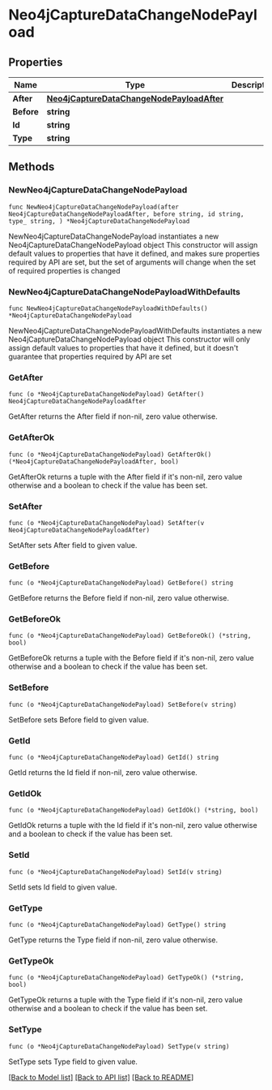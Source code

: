 # Neo4jCaptureDataChangeNodePayload

## Properties

Name | Type | Description | Notes
------------ | ------------- | ------------- | -------------
**After** | [**Neo4jCaptureDataChangeNodePayloadAfter**](Neo4jCaptureDataChangeNodePayloadAfter.md) |  | 
**Before** | **string** |  | 
**Id** | **string** |  | 
**Type** | **string** |  | 

## Methods

### NewNeo4jCaptureDataChangeNodePayload

`func NewNeo4jCaptureDataChangeNodePayload(after Neo4jCaptureDataChangeNodePayloadAfter, before string, id string, type_ string, ) *Neo4jCaptureDataChangeNodePayload`

NewNeo4jCaptureDataChangeNodePayload instantiates a new Neo4jCaptureDataChangeNodePayload object
This constructor will assign default values to properties that have it defined,
and makes sure properties required by API are set, but the set of arguments
will change when the set of required properties is changed

### NewNeo4jCaptureDataChangeNodePayloadWithDefaults

`func NewNeo4jCaptureDataChangeNodePayloadWithDefaults() *Neo4jCaptureDataChangeNodePayload`

NewNeo4jCaptureDataChangeNodePayloadWithDefaults instantiates a new Neo4jCaptureDataChangeNodePayload object
This constructor will only assign default values to properties that have it defined,
but it doesn't guarantee that properties required by API are set

### GetAfter

`func (o *Neo4jCaptureDataChangeNodePayload) GetAfter() Neo4jCaptureDataChangeNodePayloadAfter`

GetAfter returns the After field if non-nil, zero value otherwise.

### GetAfterOk

`func (o *Neo4jCaptureDataChangeNodePayload) GetAfterOk() (*Neo4jCaptureDataChangeNodePayloadAfter, bool)`

GetAfterOk returns a tuple with the After field if it's non-nil, zero value otherwise
and a boolean to check if the value has been set.

### SetAfter

`func (o *Neo4jCaptureDataChangeNodePayload) SetAfter(v Neo4jCaptureDataChangeNodePayloadAfter)`

SetAfter sets After field to given value.


### GetBefore

`func (o *Neo4jCaptureDataChangeNodePayload) GetBefore() string`

GetBefore returns the Before field if non-nil, zero value otherwise.

### GetBeforeOk

`func (o *Neo4jCaptureDataChangeNodePayload) GetBeforeOk() (*string, bool)`

GetBeforeOk returns a tuple with the Before field if it's non-nil, zero value otherwise
and a boolean to check if the value has been set.

### SetBefore

`func (o *Neo4jCaptureDataChangeNodePayload) SetBefore(v string)`

SetBefore sets Before field to given value.


### GetId

`func (o *Neo4jCaptureDataChangeNodePayload) GetId() string`

GetId returns the Id field if non-nil, zero value otherwise.

### GetIdOk

`func (o *Neo4jCaptureDataChangeNodePayload) GetIdOk() (*string, bool)`

GetIdOk returns a tuple with the Id field if it's non-nil, zero value otherwise
and a boolean to check if the value has been set.

### SetId

`func (o *Neo4jCaptureDataChangeNodePayload) SetId(v string)`

SetId sets Id field to given value.


### GetType

`func (o *Neo4jCaptureDataChangeNodePayload) GetType() string`

GetType returns the Type field if non-nil, zero value otherwise.

### GetTypeOk

`func (o *Neo4jCaptureDataChangeNodePayload) GetTypeOk() (*string, bool)`

GetTypeOk returns a tuple with the Type field if it's non-nil, zero value otherwise
and a boolean to check if the value has been set.

### SetType

`func (o *Neo4jCaptureDataChangeNodePayload) SetType(v string)`

SetType sets Type field to given value.



[[Back to Model list]](../README.md#documentation-for-models) [[Back to API list]](../README.md#documentation-for-api-endpoints) [[Back to README]](../README.md)


